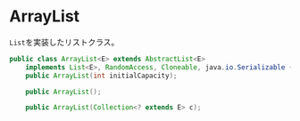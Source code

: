 # ArrayList

`List`を実装したリストクラス。

```java
public class ArrayList<E> extends AbstractList<E>
    implements List<E>, RandomAccess, Cloneable, java.io.Serializable {
    public ArrayList(int initialCapacity);

    public ArrayList();

    public ArrayList(Collection<? extends E> c);
```
